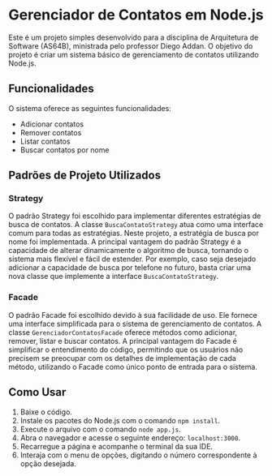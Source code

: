 # Gerenciador de Contatos em Node.js

Este é um projeto simples desenvolvido para a disciplina de Arquitetura de Software (AS64B), ministrada pelo professor Diego Addan. O objetivo do projeto é criar um sistema básico de gerenciamento de contatos utilizando Node.js.

## Funcionalidades

O sistema oferece as seguintes funcionalidades:

- Adicionar contatos
- Remover contatos
- Listar contatos
- Buscar contatos por nome

## Padrões de Projeto Utilizados

### Strategy

O padrão Strategy foi escolhido para implementar diferentes estratégias de busca de contatos. A classe `BuscaContatoStrategy` atua como uma interface comum para todas as estratégias. Neste projeto, a estratégia de busca por nome foi implementada. A principal vantagem do padrão Strategy é a capacidade de alterar dinamicamente o algoritmo de busca, tornando o sistema mais flexível e fácil de estender. Por exemplo, caso seja desejado adicionar a capacidade de busca por telefone no futuro, basta criar uma nova classe que implemente a interface `BuscaContatoStrategy`.

### Facade

O padrão Facade foi escolhido devido à sua facilidade de uso. Ele fornece uma interface simplificada para o sistema de gerenciamento de contatos. A classe `GerenciadorContatosFacade` oferece métodos como adicionar, remover, listar e buscar contatos. A principal vantagem do Facade é simplificar o entendimento do código, permitindo que os usuários não precisem se preocupar com os detalhes de implementação de cada método, utilizando o Facade como único ponto de entrada para o sistema.

## Como Usar

1. Baixe o código.
2. Instale os pacotes do Node.js com o comando `npm install`.
3. Execute o arquivo com o comando `node app.js`.
4. Abra o navegador e acesse o seguinte endereço: `localhost:3000`.
5. Recarregue a página e acompanhe o terminal da sua IDE.
6. Interaja com o menu de opções, digitando o número correspondente à opção desejada.
